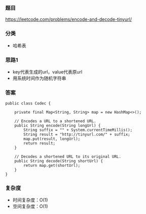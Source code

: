 ### 题目
https://leetcode.com/problems/encode-and-decode-tinyurl/

### 分类
* 哈希表

### 思路1
* key代表生成的url，value代表原url
* 用系统时间作为随机字符串

### 答案
```
public class Codec {

    private final Map<String, String> map = new HashMap<>();

    // Encodes a URL to a shortened URL.
    public String encode(String longUrl) {
        String suffix = "" + System.currentTimeMillis();
        String result = "http://tinyurl.com/" + suffix;
        map.put(result, longUrl);
        return result;
    }

    // Decodes a shortened URL to its original URL.
    public String decode(String shortUrl) {
        return map.get(shortUrl);
    }
}
```

### 复杂度
* 时间复杂度：O(1)
* 空间复杂度：O(1)
